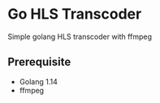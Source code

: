 # Go HLS Transcoder

Simple golang HLS transcoder with ffmpeg

## Prerequisite

- Golang 1.14
- ffmpeg
